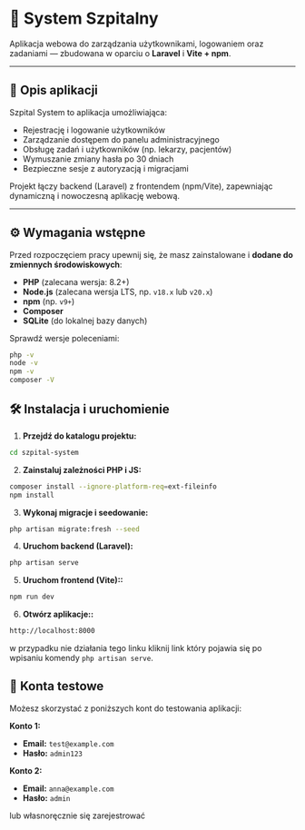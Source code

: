 # 📌 System Szpitalny

Aplikacja webowa do zarządzania użytkownikami, logowaniem oraz zadaniami — zbudowana w oparciu o **Laravel** i **Vite + npm**.

---

## 📖 Opis aplikacji

Szpital System to aplikacja umożliwiająca:

- Rejestrację i logowanie użytkowników  
- Zarządzanie dostępem do panelu administracyjnego  
- Obsługę zadań i użytkowników (np. lekarzy, pacjentów)  
- Wymuszanie zmiany hasła po 30 dniach  
- Bezpieczne sesje z autoryzacją i migracjami  

Projekt łączy backend (Laravel) z frontendem (npm/Vite), zapewniając dynamiczną i nowoczesną aplikację webową.

---

## ⚙️ Wymagania wstępne

Przed rozpoczęciem pracy upewnij się, że masz zainstalowane i **dodane do zmiennych środowiskowych**:

- **PHP** (zalecana wersja: 8.2+)
- **Node.js** (zalecana wersja LTS, np. `v18.x` lub `v20.x`)
- **npm** (np. `v9+`)
- **Composer**
- **SQLite** (do lokalnej bazy danych)

Sprawdź wersje poleceniami:

```bash
php -v
node -v
npm -v
composer -V
```
## 🛠️ Instalacja i uruchomienie

1. **Przejdź do katalogu projektu:**

```bash
cd szpital-system
```
2. **Zainstaluj zależności PHP i JS:**
```bash
composer install --ignore-platform-req=ext-fileinfo
npm install
```
3. **Wykonaj migracje i seedowanie:**
```bash
php artisan migrate:fresh --seed
```
4. **Uruchom backend (Laravel):**
```bash
php artisan serve
```
5. **Uruchom frontend (Vite)::**
```bash
npm run dev
```
6. **Otwórz aplikacje::**
```bash
http://localhost:8000
```
w przypadku nie działania tego linku kliknij link który pojawia się po wpisaniu komendy ```php artisan serve```.

## 🧪 Konta testowe

Możesz skorzystać z poniższych kont do testowania aplikacji:

**Konto 1:**

- **Email:** `test@example.com`
- **Hasło:** `admin123`

**Konto 2:**

- **Email:** `anna@example.com`
- **Hasło:** `admin`

lub własnoręcznie się zarejestrować
